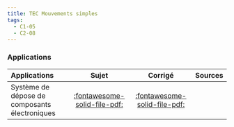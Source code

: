 ```yaml
---
title: TEC Mouvements simples 
tags:
  - C1-05
  - C2-08
---
```



### Applications 
 
| Applications | Sujet | Corrigé | Sources  | 
| :-------------- | :---: | :-----: | :------: | 
| Système de dépose de composants électroniques | [:fontawesome-solid-file-pdf:](https://github.com/xpessoles/ALL_PDF/blob/main/PDF/Cy_05_01_Activation_01_DeposeComposants_Sujet.pdf) | [:fontawesome-solid-file-pdf:](https://github.com/xpessoles/ALL_PDF/blob/main/PDF/Cy_05_01_Activation_01_DeposeComposants_Corrige.pdf) | | Télécabine à stabilité accrue : le funitel | [:fontawesome-solid-file-pdf:](https://github.com/xpessoles/ALL_PDF/blob/main/PDF/Cy_05_01_Activation_02_Funitel_Sujet.pdf) | [:fontawesome-solid-file-pdf:](https://github.com/xpessoles/ALL_PDF/blob/main/PDF/Cy_05_01_Activation_02_Funitel_Corrige.pdf) | | Micromanipulateur compact pour la chirurgie endoscopique | [:fontawesome-solid-file-pdf:](https://github.com/xpessoles/ALL_PDF/blob/main/PDF/Cy_05_01_Application_01_MC2E_Sujet.pdf) | [:fontawesome-solid-file-pdf:](https://github.com/xpessoles/ALL_PDF/blob/main/PDF/Cy_05_01_Application_01_MC2E_Corrige.pdf) | | Appareil de mammographie « ISIS » | [:fontawesome-solid-file-pdf:](https://github.com/xpessoles/ALL_PDF/blob/main/PDF/Cy_05_01_Application_04_Mammographie_Sujet.pdf) | [:fontawesome-solid-file-pdf:](https://github.com/xpessoles/ALL_PDF/blob/main/PDF/Cy_05_01_Application_04_Mammographie_Corrige.pdf) | [:material-github:](https://github.com/xpessoles/PSI_Cy_05_Energetique/tree/main/Chapitre_01_Energetique/Cy_05_01_Application_04_Mammographie) | 




